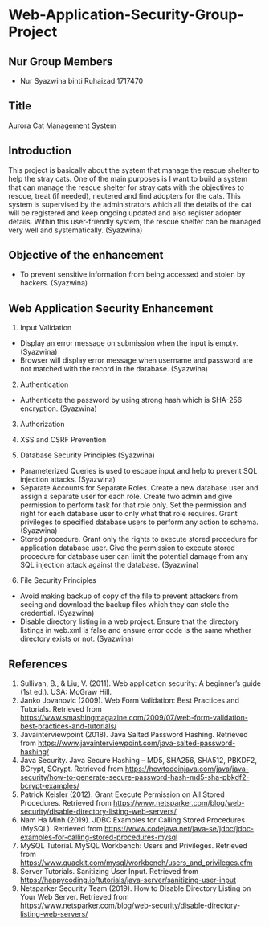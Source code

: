 # Web-Application-Security-Group-Project

## Nur Group Members
* Nur Syazwina binti Ruhaizad 1717470

## Title
Aurora Cat Management System

## Introduction
This project is basically about the system that manage the rescue shelter to help the stray cats. One of the main purposes is I want to build a system that can manage the rescue shelter for stray cats with the objectives to rescue, treat (if needed), neutered and find adopters for the cats. This system is supervised by the administrators which all the details of the cat will be registered and keep ongoing updated and also register adopter details. Within this user-friendly system, the rescue shelter can be managed very well and systematically. (Syazwina)

## Objective of the enhancement
* To prevent sensitive information from being accessed and stolen by hackers. (Syazwina)

## Web Application Security Enhancement
1. Input Validation
* Display an error message on submission when the input is empty. (Syazwina)
* Browser will display error message when username and password are not matched with the record in the database. (Syazwina)

2. Authentication
* Authenticate the password by using strong hash which is SHA-256 encryption. (Syazwina)

3. Authorization

4. XSS and CSRF Prevention

5. Database Security Principles (Syazwina)
* Parameterized Queries is used to escape input and help to prevent SQL injection attacks. (Syazwina)
* Separate Accounts for Separate Roles. Create a new database user and assign a separate user for each role. Create two admin and give permission to perform task for that role only. Set the permission and right for each database user to only what that role requires. Grant privileges to specified database users to perform any action to schema. (Syazwina)
* Stored procedure. Grant only the rights to execute stored procedure for application database user. Give the permission to execute stored procedure for database user can limit the potential damage from any SQL injection attack against the database. (Syazwina)

6. File Security Principles
* Avoid making backup of copy of the file to prevent attackers from seeing and download the backup files which they can stole the credential. (Syazwina)
* Disable directory listing in a web project. Ensure that the directory listings in web.xml is false and ensure error code is the same whether directory exists or not. (Syazwina)

## References
1. Sullivan, B., & Liu, V. (2011). Web application security: A beginner’s guide (1st ed.). USA: McGraw Hill.
2. Janko Jovanovic (2009). Web Form Validation: Best Practices and Tutorials. Retrieved from
https://www.smashingmagazine.com/2009/07/web-form-validation-best-practices-and-tutorials/
3. Javainterviewpoint (2018). Java Salted Password Hashing. Retrieved from
https://www.javainterviewpoint.com/java-salted-password-hashing/
4. Java Security. Java Secure Hashing – MD5, SHA256, SHA512, PBKDF2, BCrypt, SCrypt. Retrieved from
https://howtodoinjava.com/java/java-security/how-to-generate-secure-password-hash-md5-sha-pbkdf2-bcrypt-examples/
5. Patrick Keisler (2012). Grant Execute Permission on All Stored Procedures. Retrieved from
https://www.netsparker.com/blog/web-security/disable-directory-listing-web-servers/
6. Nam Ha Minh (2019). JDBC Examples for Calling Stored Procedures (MySQL). Retrieved from
https://www.codejava.net/java-se/jdbc/jdbc-examples-for-calling-stored-procedures-mysql
7. MySQL Tutorial. MySQL Workbench: Users and Privileges. Retrieved from
https://www.quackit.com/mysql/workbench/users_and_privileges.cfm
8. Server Tutorials. Sanitizing User Input. Retrieved from
https://happycoding.io/tutorials/java-server/sanitizing-user-input
9. Netsparker Security Team (2019). How to Disable Directory Listing on Your Web Server. Retrieved from
https://www.netsparker.com/blog/web-security/disable-directory-listing-web-servers/
